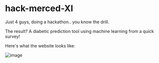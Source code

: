 # hack-merced-XI
Just 4 guys, doing a hackathon.. you know the drill. 

The result? A diabetic prediction tool using machine learning from a quick survey!

Here's what the website looks like:

![image](https://github.com/PaulStratton56/Hack-Merced-IX/assets/98928471/da503009-8741-4d92-b4cd-6670d8cc6d2d)
